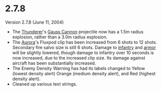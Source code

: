 # 2.7.8

Version 2.7.8 (June 11, 2004)

- The [Thunderer](../vehicles/Thunderer.md)'s
  [Gauss Cannon](../items/Gauss_Cannon.md) projectile now has a 1.5m radius
  explosion, rather than a 3.0m radius explosion.
- The [Aurora](../vehicles/Aurora.md)'s Fluxpod clip has been increased from 6
  shots to 12 shots. Secondary fire salvo size is still 6 shots. Damage to
  [infantry](../terminology/Infantry.md) and [armor](../armor/index.md)
  will be slightly lowered, though damage to infantry over 10 seconds is now
  increased, due to the increased clip size. Its damage against aircraft has
  been substantially increased.
- The Enemy Density Warning has had its labels changed to Yellow (lowest density
  alert) Orange (medium density alert), and Red (highest density alert).
- Cleaned up various text strings.
